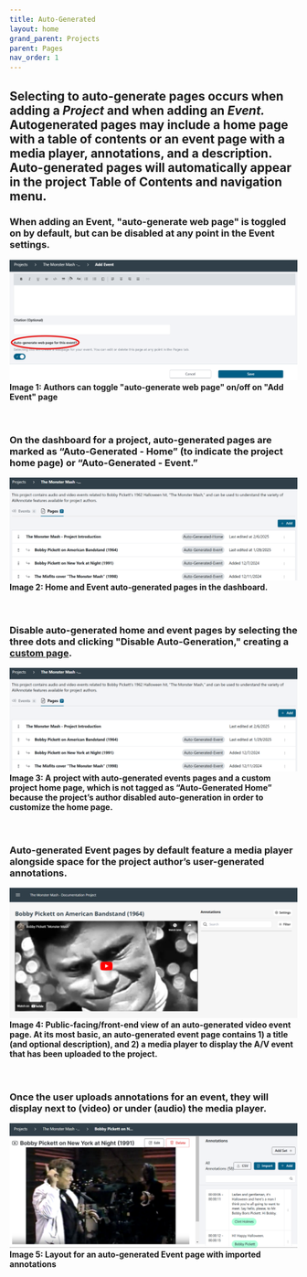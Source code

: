 ```yaml
---
title: Auto-Generated
layout: home
grand_parent: Projects
parent: Pages
nav_order: 1
---
```

## Selecting to auto-generate pages occurs when adding a *Project* and when adding an *Event.* Autogenerated pages may include a home page with a table of contents or an event page with a media player, annotations, and a description. Auto-generated pages will automatically appear in the project Table of Contents and navigation menu. 

### When adding an Event, "auto-generate web page" is toggled on by default, but can be disabled at any point in the Event settings.
![Image 1: Auto-generate web page is toggled on by default, but can be disabled at any point](../assets/autoimage1.png)
**Image 1: Authors can toggle "auto-generate web page" on/off on "Add Event" page**
<br>
<br>
<br>

### On the dashboard for a project, auto-generated pages are marked as “Auto-Generated - Home” (to indicate the project home page) or “Auto-Generated - Event.”<br>
![Image 2: Home and Event auto-generated pages in the dashboard.](../assets/autoimage2.png)
**Image 2: Home and Event auto-generated pages in the dashboard.**
<br>
<br>
<br>

### Disable auto-generated home and event pages by selecting the three dots and clicking "Disable Auto-Generation," creating a [custom page](https://avannotate.github.io/documentation/pages/custom/).<br>
![Image 3: ](../assets/autoimage3.png) 
**Image 3: A project with auto-generated events pages and a custom project home page, which is not tagged as “Auto-Generated Home” because the project’s author disabled auto-generation in order to customize the home page.**
<br>
<br>
<br>

### Auto-generated Event pages by default feature a media player alongside space for the project author’s user-generated annotations.<br> 
![Image 4](../assets/autoimage4.png)
**Image 4: Public-facing/front-end view of an auto-generated video event page. At its most basic, an auto-generated event page contains 1) a title (and optional description), and 2) a media player to display the A/V event that has been uploaded to the project.** 
<br>
<br>
<br>

### Once the user uploads annotations for an event, they will display next to (video) or under (audio) the media player.<br>
![Image 5](../assets/autoimage5.png)
**Image 5: Layout for an auto-generated Event page with imported annotations**
<br>
<br>
<br>



